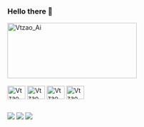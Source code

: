 ### Hello there 👋
<img align="center" alt="Vtzao_Ai" height="125" width="290" src="https://comixrevenge.files.wordpress.com/2018/06/1r3fn3.jpg" />


<div style="display: inline_block"><br>
   <img align="center" alt="Vtzao_Ai" height="30" width="40" src="https://cdn.jsdelivr.net/gh/devicons/devicon/icons/illustrator/illustrator-plain.svg" />
   <img align="center" alt="Vtzao_HTML" height="30" width="40" src="https://cdn.jsdelivr.net/gh/devicons/devicon/icons/html5/html5-original.svg" />
   <img align="center" alt="Vtzao_Py" height="30" width="40" src="https://cdn.jsdelivr.net/gh/devicons/devicon/icons/python/python-original.svg" />
   <img align="center" alt="Vtzao_CSS" height="30" width="40" src="https://cdn.jsdelivr.net/gh/devicons/devicon/icons/css3/css3-original.svg" />
</div>

 ##

<div>
    <a href= "mailto:contato.vtpereira@gmail.com"><img src="https://img.shields.io/badge/Gmail-D14836?style=for-the-badge&logo=gmail&logoColor=white" target="_blank"></a>
    <a href= "https://www.linkedin.com/in/vitor-pereira-co/"><img src="https://img.shields.io/badge/LinkedIn-0077B5?style=for-the-badge&logo=linkedin&logoColor=white" target="_blank"></a>
    <a href= "https://www.instagram.com.br/pereira_vt/"><img src="https://img.shields.io/badge/Instagram-E4405F?style=for-the-badge&logo=instagram&logoColor=white" target="_blank"></a>
</div>
